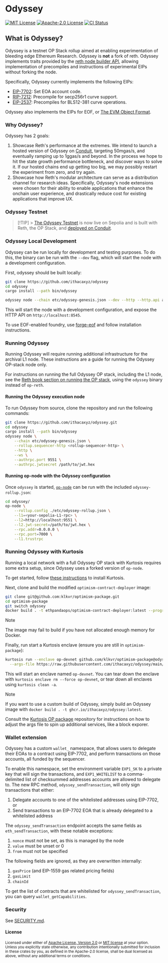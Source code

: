 # Odyssey

<!-- [![Crates.io][crates-badge]][crates-io] -->
<!-- [![Downloads][downloads-badge]][crates-io] -->

[![MIT License][mit-badge]][mit-url]
[![Apache-2.0 License][apache-badge]][apache-url]
[![CI Status][actions-badge]][actions-url]

## What is Odyssey?

Odyssey is a testnet OP Stack rollup aimed at enabling experimentation of bleeding edge Ethereum Research.
Odyssey is **not** a fork of reth.
Odyssey implements traits provided by the [reth node builder API](https://paradigmxyz.github.io/reth/docs/reth_node_builder/index.html), allowing implementation of precompiles and instructions of experimental EIPs without forking the node.

Specifically, Odyssey currently implements the following EIPs:

- [EIP-7702](https://eips.ethereum.org/EIPS/eip-7702): Set EOA account code.
- [RIP-7212](https://ethereum-magicians.org/t/eip-7212-precompiled-for-secp256r1-curve-support/14789): Precompile for secp256r1 curve support.
- [EIP-2537](https://eips.ethereum.org/EIPS/eip-2537): Precompiles for BLS12-381 curve operations.

Odyssey also implements the EIPs for EOF, or [The EVM Object Format](https://evmobjectformat.org/).

### Why Odyssey?

Odyssey has 2 goals:

1. Showcase Reth's performance at the extremes. We intend to launch a hosted version of Odyssey on [Conduit](https://conduit.xyz/), targeting 50mgas/s, and eventually ramping up to 1ggas/s and beyond. In the process we hope to hit the state growth performance bottleneck, and discover ways to solve it. If our hosted chains end up getting too big, we may possibly restart the experiment from zero, and try again.
2. Showcase how Reth's modular architecture can serve as a distribution channel for research ideas. Specifically,
   Odyssey's node extensions were chosen for their ability to enable applications that enhance the onchain user experience, and
   drastically reduce cost for existing applications that improve UX.

### Odyssey Testnet

> [!TIP] > [The Odyssey Testnet](https://www.ithaca.xyz/updates/odyssey#odyssey-chapter-1-is-live-on-testnet) is now live on Sepolia and is built with Reth, the OP Stack, and [deployed on Conduit](https://app.conduit.xyz/published/view/odyssey).

### Odyssey Local Development

Odyssey can be run locally for development and testing purposes. To do this, the binary can be run with the `--dev` flag, which will start the node with a development configuration.

First, odyssey should be built locally:

```bash
git clone https://github.com/ithacaxyz/odyssey
cd odyssey
cargo install --path bin/odyssey
```

```bash
odyssey node --chain etc/odyssey-genesis.json --dev --http --http.api all
```

This will start the node with a development configuration, and expose the HTTP API on `http://localhost:8545`.

To use EOF-enabled foundry, use [forge-eof](https://github.com/paradigmxyz/forge-eof) and follow installation instructions.

### Running Odyssey

Running Odyssey will require running additional infrastructure for the archival L1 node. These instructions are a guide for
running the Odyssey OP-stack node only.

For instructions on running the full Odyssey OP stack, including the L1 node, see the [Reth book section on running the OP stack](https://paradigmxyz.github.io/reth/run/optimism.html), using the `odyssey` binary instead of `op-reth`.

#### Running the Odyssey execution node

To run Odyssey from source, clone the repository and run the following commands:

```bash
git clone https://github.com/ithacaxyz/odyssey.git
cd odyssey
cargo install --path bin/odyssey
odyssey node \
    --chain etc/odyssey-genesis.json \
    --rollup.sequencer-http <rollup-sequencer-http> \
    --http \
    --ws \
    --authrpc.port 9551 \
    --authrpc.jwtsecret /path/to/jwt.hex
```

#### Running op-node with the Odyssey configuration

Once `odyssey` is started, [`op-node`](https://github.com/ethereum-optimism/optimism/tree/develop/op-node) can be run with the
included `odyssey-rollup.json`:

```bash
cd odyssey/
op-node \
    --rollup.config ./etc/odyssey-rollup.json \
    --l1=<your-sepolia-L1-rpc> \
    --l2=http://localhost:9551 \
    --l2.jwt-secret=/path/to/jwt.hex \
    --rpc.addr=0.0.0.0 \
    --rpc.port=7000 \
    --l1.trustrpc
```

### Running Odyssey with Kurtosis

Running a local network with a full Odyssey OP stack with Kurtosis requires some extra setup, since Odyssey uses a forked version of `op-node`.

To get started, follow [these instructions](https://docs.kurtosis.com/install/) to install Kurtosis.

Next, clone and build the modified `optimism-contract-deployer` image:

```bash
git clone git@github.com:klkvr/optimism-package.git
cd optimism-package
git switch odyssey
docker build . -t ethpandaops/optimism-contract-deployer:latest --progress plain
```

> [!NOTE]
>
> The image may fail to build if you have not allocated enough memory for Docker.

Finally, run start a Kurtosis enclave (ensure you are still in `optimism-package`):

```bash
kurtosis run --enclave op-devnet github.com/klkvr/optimism-package@odyssey \
  --args-file https://raw.githubusercontent.com/ithacaxyz/odyssey/main/etc/kurtosis.yaml
```

This will start an enclave named `op-devnet`. You can tear down the enclave with `kurtosis enclave rm --force op-devnet`, or tear down all enclaves using `kurtosis clean -a`.

> [!NOTE]
>
> If you want to use a custom build of Odyssey, simply build an Odyssey image with `docker build . -t ghcr.io/ithacaxyz/odyssey:latest`.

Consult the [Kurtosis OP package](https://github.com/ethpandaops/optimism-package) repository for instructions on how to adjust the args file to spin up additional services, like a block exporer.

### Wallet extension

Odyssey has a custom `wallet_` namespace, that allows users to delegate their EOAs to a contract using EIP-7702, and perform transactions on those accounts, all funded by the sequencer.

To enable this namespace, set the environment variable `EXP1_SK` to a private key that will sign the transactions, and `EXP1_WHITELIST` to a comma-delimited list of checksummed addresses accounts are allowed to delegate to. The new RPC method, `odyssey_sendTransaction`, will only sign transactions that either:

1. Delegate accounts to one of the whitelisted addresses using EIP-7702, or
1. Send transactions to an EIP-7702 EOA that is already delegated to a whitelisted address

The `odyssey_sendTransaction` endpoint accepts the same fields as `eth_sendTransaction`, with these notable exceptions:

1. `nonce` must not be set, as this is managed by the node
1. `value` must be unset or 0
1. `from` must not be specified

The following fields are ignored, as they are overwritten internally:

1. `gasPrice` (and EIP-1559 gas related pricing fields)
1. `gasLimit`
1. `chainId`

To get the list of contracts that are whitelisted for `odyssey_sendTransaction`, you can query `wallet_getCapabilities`.

### Security

See [SECURITY.md](SECURITY.md).

#### License

<sup>
Licensed under either of <a href="LICENSE-APACHE">Apache License, Version
2.0</a> or <a href="LICENSE-MIT">MIT license</a> at your option.
</sup>

<br>

<sub>
Unless you explicitly state otherwise, any contribution intentionally submitted
for inclusion in these crates by you, as defined in the Apache-2.0 license,
shall be dual licensed as above, without any additional terms or conditions.
</sub>

<!-- [crates-badge]: https://img.shields.io/crates/v/odyssey.svg -->
<!-- [crates-io]: https://crates.io/crates/odyssey -->
<!-- [downloads-badge]: https://img.shields.io/crates/d/odyssey -->

[mit-badge]: https://img.shields.io/badge/license-MIT-blue.svg
[apache-badge]: https://img.shields.io/badge/license-Apache--2.0-blue.svg
[mit-url]: LICENSE-MIT
[apache-url]: LICENSE-APACHE
[actions-badge]: https://github.com/ithacaxyz/odyssey/workflows/unit/badge.svg
[actions-url]: https://github.com/ithacaxyz/odyssey/actions?query=workflow%3ACI+branch%3Amain
[foundry-odyssey]: https://github.com/ithacaxyz/foundry-odyssey
